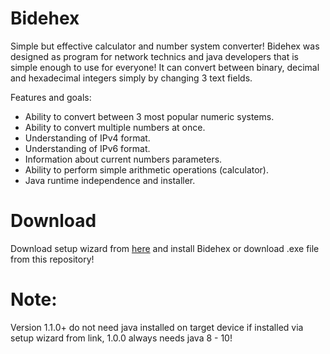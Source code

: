 # Bidehex
Simple but effective calculator and number system converter!
Bidehex was designed as program for network technics and java developers that is simple enough to use for everyone! It can convert between binary, decimal and hexadecimal integers simply by changing 3 text fields. 

Features and goals:
* Ability to convert between 3 most popular numeric systems.
* Ability to convert multiple numbers at once.
* Understanding of IPv4 format.
* Understanding of IPv6 format.
* Information about current numbers parameters.
* Ability to perform simple arithmetic operations (calculator).
* Java runtime independence and installer.

# Download
Download setup wizard from [here](https://download-bidehex-calculator.netlify.app/files/Bidehex%20setup.exe) and install Bidehex or download .exe file from this repository!

# Note:
Version 1.1.0+ do not need java installed on target device if installed via setup wizard from link, 1.0.0 always needs java 8 - 10!
